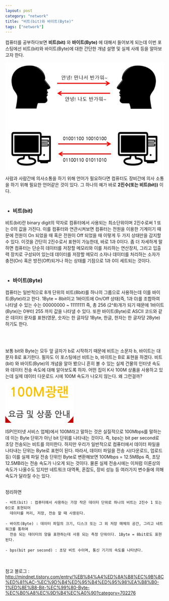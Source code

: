 ```yaml
---
layout: post
category: "network"
title: "비트(bit)와 바이트(Byte)"
tags: ["network"]
---
```

컴퓨터를 공부하다보면 **비트(bit)** 와 **바이트(Byte)** 에 대해서 들어보게 되는데 이번 포스팅에선 비트(bit)와 바이트(Byte)에 대한 간단한 개념 설명 및 실제 사례 등을 알아보고자 한다.

<img src="https://github.com/P00HP00H/P00HP00H.github.io/blob/master/img/network/2.JPG?raw=true" width="750px">

사람과 사람간에 의사소통을 하기 위해 언어가 필요하다면 컴퓨터도 장비간에 의사 소통을 하기 위해 필요한 언어같은 것이 있다. 그 하나의 예가 바로 **2진수(또는 비트(bit))** 이다.<br><br>


- <h3>비트(bit)</h3>

비트(bit)란 binary digit의 약자로 컴퓨터에서 사용되는 최소단위이며 2진수로써 1 또는 0의 값을 가진다. 이를 컴퓨터와 연관시켜보면 컴퓨터는 전원을 이용한 기계이기 때문에 전원이 On 되었을 때 혹은 전원이 Off 되었을 때 이렇게 두 가지 상태만을 감지할 수 있다. 이것을 간단히 2진수로서 표현이 가능한데, 바로 1과 0이다. 좀 더 자세하게 말하면 컴퓨터는 단순히 데이터를 저장할 메모리와 이를 처리하는 연산장치, 그리고 입출력 장치로 구성되어 있는데 데이터를 저장할 메모리 소자나 데이터를 처리하는 소자가 충전(On) 혹은 방전(Off)되거나 하는 상태를 기점으로 1과 0이 세트되는 것이다. <br><br>

- <h3>바이트(Byte)</h3>

컴퓨터는 일반적으로 8개 단위의 비트(8bit)를 하나의 그룹으로 사용하는데 이를 바이트(Byte)라고 한다. 1Byte = 8bit이고 1바이트에 On/Off 상태(즉, 1과 0)를 조합하여 나타낼 수 있는 수는 00000000 ~ 11111111 즉, 총 256 (2^8)개가 되기 때문에 1바이트(Byte)는 0부터 255 까지 값을 나타낼 수 있다. 또한 바이트(Byte)로 ASCII 코드와 같은 데이터 문자를 표현(영문, 숫자는 한 글자당 1Byte, 한글, 한자는 한 글자당 2Byte)하기도 한다.<br><br><br><br>

보통 bit와 Byte는 모두 앞 글자가 b로 시작하기 때문에 비트는 소문자 b, 바이트는 대문자 B로 표기한다. 필자도 이 포스팅에선 비트는 b, 바이트는 B로 표현을 하겠다. 비트(bit) 와 바이트(Byte)의 개념을 알아 봤으니 흔히 볼 수 있는 실제 건물의 인터넷 속도와 데이터 전송 속도에 대해 알아보도록 하자. 어떤 집이 K사 100M 상품을 사용하고 있는데 실제 데이터 다운로드 시에 100M 속도가 나오지 않는다. 왜 그런걸까? 

<img src="https://github.com/P00HP00H/P00HP00H.github.io/blob/master/img/network/1.JPG?raw=true" width="px">

ISP(인터넷 서비스 업체)에서 100M라고 말하는 것은 실질적으로 100Mbps를 말하는데 이는 Byte 단위가 아닌 bit 단위를 나타내는 것이다. 즉, bps는 bit per second로 초당 전송되는 비트를 의미한다. 하지만 우리가 일반적으로 컴퓨터에서 데이터 파일을 나타내는 단위는 Byte로 표현이 된다. 따라서, 데이터 파일을 전송 시(다운로드, 업로드 등) 이를 실제 파일 전송 단위인 Byte로 변환해보면 100Mbps = 12.5MBps 즉, 초당 12.5MB라는 전송 속도가 나오게 되는 것이다. 물론 실제 전송시에는 이처럼 이론상의 속도가 나올수도 있지만 네트워크 대역폭, 혼잡도, 장비 성능 등 여러가지 변수들에 의해 속도가 달라질 수는 있다.<br><br>


정리하면

```
- 비트(bit) : 컴퓨터에서 사용하는 가장 작은 데이터 단위로 하나의 비트는 2진수 1 또는 0으로 표현되어
  데이터를 처리, 저장, 전송 할 때 사용된다.
  
- 바이트(Byte) : 데이터 파일의 크기, 디스크 또는 그 외 저장 매체의 공간, 그리고 네트워크를 통하여 
  전송 되는 데이터의 양을 표현하는데 사용 되는 측정 단위이다. 1Byte = 8bit로도 표현된다.
  
- bps(bit per second) : 초당 비트 수이며, 통신 기기의 속도를 나타낸다.
```

<br><br>
참고 블로그 : http://mindnet.tistory.com/entry/%EB%84%A4%ED%8A%B8%EC%9B%8C%ED%81%AC-%EC%9D%B4%ED%95%B4%ED%95%98%EA%B8%B0-1%ED%8E%B8-Bit-%EC%99%80-Byte-%EC%B0%A8%EC%9D%B4%EC%A0%90?category=702276

